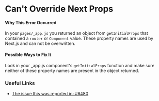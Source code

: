# Can't Override Next Props

#### Why This Error Occurred

In your `pages/_app.js` you returned an object from `getInitialProps` that contained a `router` or `Component` value. These property names are used by Next.js and can not be overwritten.

#### Possible Ways to Fix It

Look in your \_app.js component's `getInitialProps` function and make sure neither of these property names are present in the object returned.

### Useful Links

- [The issue this was reported in: #6480](https://github.com/vercel/next.js/issues/6480)
